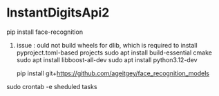 # InstantDigitsApi2

pip install face-recognition
1. issue : ould not build wheels for dlib, which is required to install pyproject.toml-based projects
    sudo apt install build-essential cmake
    sudo apt install libboost-all-dev
    sudo apt install python3.12-dev

    pip install git+https://github.com/ageitgey/face_recognition_models


sudo crontab -e sheduled tasks